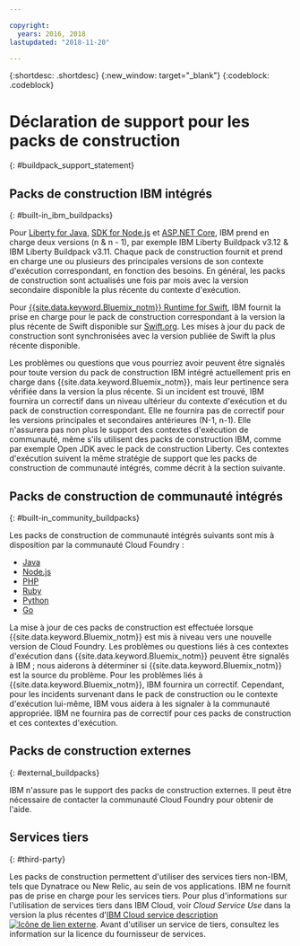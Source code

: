 ```yaml
---

copyright:
  years: 2016, 2018
lastupdated: "2018-11-20"

---
```


{:shortdesc: .shortdesc}
{:new_window: target="_blank"}
{:codeblock: .codeblock}

# Déclaration de support pour les packs de construction
{: #buildpack_support_statement}


## Packs de construction IBM intégrés
{: #built-in_ibm_buildpacks}

Pour [Liberty for Java](/docs/runtimes/liberty/index.html), [SDK for Node.js](/docs/runtimes/nodejs/index.html) et [ASP.NET Core](/docs/runtimes/dotnet/index.html), IBM prend en charge deux versions (n & n - 1), par exemple IBM Liberty Buildpack v3.12 & IBM Liberty Buildpack v3.11. Chaque pack de construction fournit et prend en charge une ou plusieurs des principales versions de son contexte d'exécution correspondant, en fonction des besoins. En général, les packs de construction sont actualisés une fois par mois avec la version secondaire disponible la plus récente du contexte d'exécution.

Pour [{{site.data.keyword.Bluemix_notm}} Runtime for Swift](/docs/runtimes/swift/index.html), IBM fournit la prise en charge pour le pack de construction correspondant à la version la plus récente de Swift disponible sur [Swift.org](http://swift.org). Les mises à jour du pack de construction sont synchronisées avec la version publiée de Swift la plus récente disponible.

Les problèmes ou questions que vous pourriez avoir peuvent être signalés pour toute version du pack de construction IBM intégré actuellement pris en charge dans {{site.data.keyword.Bluemix_notm}}, mais leur pertinence sera vérifiée dans la version la plus récente. Si un incident est trouvé, IBM fournira un correctif dans un niveau ultérieur du contexte d'exécution et du pack de construction correspondant. Elle ne fournira pas de correctif pour les versions principales et secondaires antérieures (N-1, n-1). Elle n'assurera pas non plus le support des contextes d'exécution de communauté, même s'ils utilisent des packs de construction IBM, comme par exemple Open JDK avec le pack de construction Liberty. Ces contextes d'exécution suivent la même stratégie de support que les packs de construction de communauté intégrés, comme décrit à la section suivante.

## Packs de construction de communauté intégrés
{: #built-in_community_buildpacks}

Les packs de construction de communauté intégrés suivants sont mis à disposition par la communauté Cloud Foundry :

* [Java](/docs/runtimes/tomcat/index.html)
* [Node.js](https://github.com/cloudfoundry/nodejs-buildpack)
* [PHP](/docs/runtimes/php/index.html)
* [Ruby](/docs/runtimes/ruby/index.html)
* [Python](/docs/runtimes/python/index.html)
* [Go](/docs/runtimes/go/index.html)

La mise à jour de ces packs de construction est effectuée lorsque {{site.data.keyword.Bluemix_notm}} est mis à niveau vers une nouvelle version de Cloud Foundry. Les problèmes ou questions liés à ces contextes d'exécution dans {{site.data.keyword.Bluemix_notm}} peuvent être signalés à IBM ; nous aiderons à déterminer si {{site.data.keyword.Bluemix_notm}} est la source du problème. Pour les problèmes liés à {{site.data.keyword.Bluemix_notm}}, IBM fournira un correctif. Cependant, pour les incidents survenant dans le pack de construction ou le contexte d'exécution lui-même, IBM vous aidera à les signaler à la communauté appropriée. IBM ne fournira pas de correctif pour ces packs de construction et ces contextes d'exécution.

## Packs de construction externes
{: #external_buildpacks}

IBM n'assure pas le support des packs de construction externes. Il peut être nécessaire de contacter la communauté Cloud Foundry pour obtenir de l'aide.

## Services tiers
{: #third-party}

Les packs de construction permettent d'utiliser des services tiers non-IBM, tels que Dynatrace ou New Relic, au sein de vos applications. IBM ne fournit pas de prise en charge pour les services tiers. Pour plus d'informations sur l'utilisation de services tiers dans IBM Cloud, voir _Cloud Service Use_ dans la version la plus récentes d'[IBM Cloud service description ![Icône de lien externe](../../icons/launch-glyph.svg "Icône de lien externe")](https://www-03.ibm.com/software/sla/sladb.nsf/sla/bm). Avant d'utiliser un service de tiers, consultez les information sur la licence du fournisseur de services.
